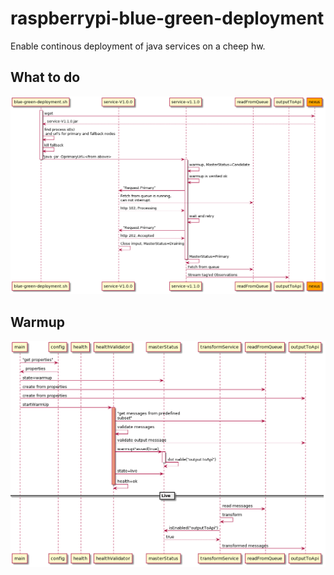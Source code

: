 # raspberrypi-blue-green-deployment
Enable continous deployment of java services on a cheep hw.

## What to do
![Blue/Green deployment](./doc/blue-green-sequence.png)

## Warmup
![Warmup](./doc/warmup.png)
